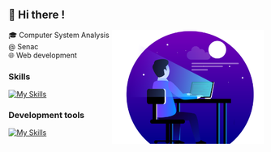 ## 👋 Hi there !

<!--
**williamvnobrega/williamvnobrega** is a ✨ _special_ ✨ repository because its `README.md` (this file) appears on your GitHub profile.

Here are some ideas to get you started:

- 🔭 I’m currently working on ...
- 🌱 I’m currently learning ...
- 👯 I’m looking to collaborate on ...
- 🤔 I’m looking for help with ...
- 💬 Ask me about ...
- 📫 How to reach me: ...
- 😄 Pronouns: ...
- ⚡ Fun fact: ...
-->
<img align="right" alt="Code Girl image" src="./man-developing-website-on-desk.svg"  width="300px"/>
🎓 Computer System Analysis @ Senac <br>
🌐 Web development

### Skills
[![My Skills](https://skillicons.dev/icons?i=js,html,css,angular,ts)](https://skillicons.dev)

### Development tools

[![My Skills](https://skillicons.dev/icons?i=vscode,figma,git,ps)](https://skillicons.dev)
